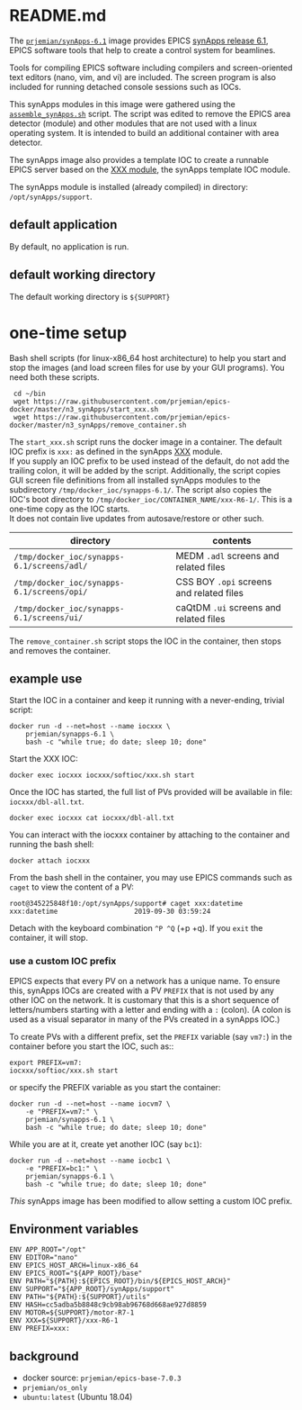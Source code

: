 # README.md

The [`prjemian/synApps-6.1`](https://hub.docker.com/r/prjemian/synapps-6.1/tags) 
image provides EPICS
[synApps release 6.1](https://www.aps.anl.gov/BCDA/synApps),
EPICS software tools that help to create a control system for beamlines.

Tools for compiling EPICS software including compilers and
screen-oriented text editors (nano, vim, and vi) are included.
The screen program is also included for running detached console
sessions such as IOCs.

This synApps modules in this image were gathered using the 
[`assemble_synApps.sh`](https://github.com/EPICS-synApps/support/blob/master/assemble_synApps.sh) 
script.  The script was edited to remove the EPICS area detector (module) and other 
modules that are not used with a linux operating system.  It is intended
to build an additional container with area detector.

The synApps image also provides a template IOC to create a runnable EPICS server
based on the [XXX module](https://github.com/epics-modules/xxx), 
the synApps template IOC module.

The synApps module is installed (already compiled) in directory: `/opt/synApps/support`.

## default application

By default, no application is run.

## default working directory

The default working directory is `${SUPPORT}`

# one-time setup

Bash shell scripts (for linux-x86_64 host architecture) to help you start 
and stop the images (and load screen files for use by your GUI programs).
You need both these scripts.

     cd ~/bin
     wget https://raw.githubusercontent.com/prjemian/epics-docker/master/n3_synApps/start_xxx.sh
     wget https://raw.githubusercontent.com/prjemian/epics-docker/master/n3_synApps/remove_container.sh

The `start_xxx.sh` script runs the docker image in a container.  The default IOC prefix 
is `xxx:` as defined in the synApps [XXX](https://github.com/epics-modules/xxx) module.  
If you supply an IOC prefix to be used instead of the default, 
do not add the trailing colon, it will be added by the script.  Additionally, the script copies
GUI screen file definitions from all installed synApps modules to the subdirectory 
`/tmp/docker_ioc/synapps-6.1/`.  The script also copies the IOC's boot directory to
`/tmp/docker_ioc/CONTAINER_NAME/xxx-R6-1/`.  This is a one-time copy as the IOC starts.  
It does not contain live updates from autosave/restore or other such.

| directory | contents |
| ---- | ---- |
| `/tmp/docker_ioc/synapps-6.1/screens/adl/` | MEDM `.adl` screens and related files |
| `/tmp/docker_ioc/synapps-6.1/screens/opi/` | CSS BOY `.opi` screens and related files |
| `/tmp/docker_ioc/synapps-6.1/screens/ui/` | caQtDM `.ui` screens and related files |

The `remove_container.sh` script stops the IOC in the container, then stops and removes the container.

## example use

Start the IOC in a container and keep it running 
with a never-ending, trivial script:

    docker run -d --net=host --name iocxxx \
        prjemian/synapps-6.1 \
        bash -c "while true; do date; sleep 10; done"

Start the XXX IOC:

    docker exec iocxxx iocxxx/softioc/xxx.sh start

Once the IOC has started, the full list of PVs provided 
will be available in file: `iocxxx/dbl-all.txt`.

    docker exec iocxxx cat iocxxx/dbl-all.txt

You can interact with the iocxxx container by attaching 
to the container and running the bash shell:

    docker attach iocxxx

From the bash shell in the container, you may use EPICS 
commands such as `caget` to view the content of a PV:

    root@345225848f10:/opt/synApps/support# caget xxx:datetime
    xxx:datetime                   2019-09-30 03:59:24

Detach with the keyboard combination `^P ^Q` (<control>+p <control>+q).
If you `exit` the container, it will stop.


### use a custom IOC prefix

EPICS expects that every PV on a network has a unique name.
To ensure this, synApps IOCs are created with a PV `PREFIX`
that is not used by any other IOC on the network.  It is customary
that this is a short sequence of letters/numbers starting with a letter
and ending with a `:` (colon).  (A colon is used as a visual separator
in many of the PVs created in a synApps IOC.)

To create PVs with a different prefix, set the `PREFIX` 
variable (say `vm7:`) in the container before you start the IOC, such as::

    export PREFIX=vm7:
    iocxxx/softioc/xxx.sh start

or specify the PREFIX variable as you start the container:

    docker run -d --net=host --name iocvm7 \
        -e "PREFIX=vm7:" \
        prjemian/synapps-6.1 \
        bash -c "while true; do date; sleep 10; done"

While you are at it, create yet another IOC (say `bc1`):

    docker run -d --net=host --name iocbc1 \
        -e "PREFIX=bc1:" \
        prjemian/synapps-6.1 \
        bash -c "while true; do date; sleep 10; done"

*This* synApps image has been modified to allow setting a custom IOC prefix.

## Environment variables

```
ENV APP_ROOT="/opt"
ENV EDITOR="nano"
ENV EPICS_HOST_ARCH=linux-x86_64
ENV EPICS_ROOT="${APP_ROOT}/base"
ENV PATH="${PATH}:${EPICS_ROOT}/bin/${EPICS_HOST_ARCH}"
ENV SUPPORT="${APP_ROOT}/synApps/support"
ENV PATH="${PATH}:${SUPPORT}/utils"
ENV HASH=cc5adba5b8848c9cb98ab96768d668ae927d8859
ENV MOTOR=${SUPPORT}/motor-R7-1
ENV XXX=${SUPPORT}/xxx-R6-1
ENV PREFIX=xxx:
```


## background

* docker source: `prjemian/epics-base-7.0.3`
* `prjemian/os_only`
* `ubuntu:latest` (Ubuntu 18.04)
